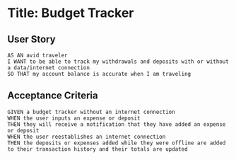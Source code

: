 # Title: Budget Tracker 
## User Story
    AS AN avid traveler
    I WANT to be able to track my withdrawals and deposits with or without a data/internet connection
    SO THAT my account balance is accurate when I am traveling 

## Acceptance Criteria 
    GIVEN a budget tracker without an internet connection
    WHEN the user inputs an expense or deposit
    THEN they will receive a notification that they have added an expense or deposit
    WHEN the user reestablishes an internet connection
    THEN the deposits or expenses added while they were offline are added to their transaction history and their totals are updated
    